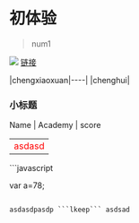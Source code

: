 # 初体验

>  num1

![](http://chenyeah.cn/dev/1.jpg)
[链接](http://chenyeah.cn/dev/1.jpg)

|chengxiaoxuan|----|
|chenghui|
### 小标题

Name | Academy | score 
<table>
<tr>
    <td style="color:red">asdasd</td>
</tr>
</table>
```javascript

var a=78;

```

asdasdpasdp ```lkeep``` asdsad
